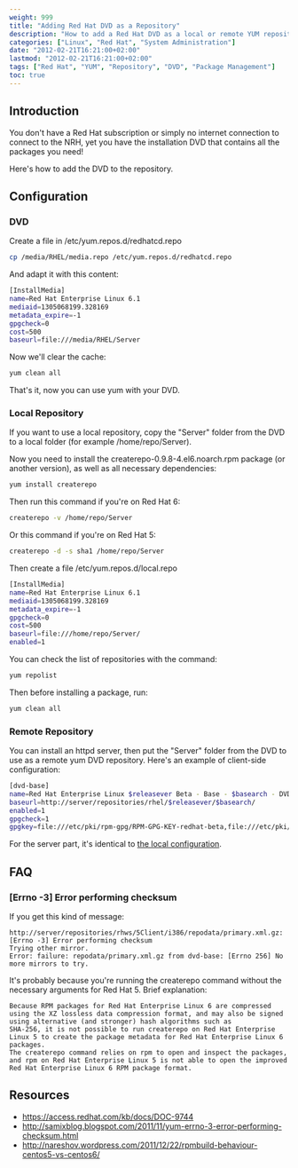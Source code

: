 ```yaml
---
weight: 999
title: "Adding Red Hat DVD as a Repository"
description: "How to add a Red Hat DVD as a local or remote YUM repository for installing packages without internet access or subscription."
categories: ["Linux", "Red Hat", "System Administration"]
date: "2012-02-21T16:21:00+02:00"
lastmod: "2012-02-21T16:21:00+02:00"
tags: ["Red Hat", "YUM", "Repository", "DVD", "Package Management"]
toc: true
---
```


## Introduction

You don't have a Red Hat subscription or simply no internet connection to connect to the NRH, yet you have the installation DVD that contains all the packages you need!

Here's how to add the DVD to the repository.

## Configuration

### DVD

Create a file in /etc/yum.repos.d/redhatcd.repo

```bash
cp /media/RHEL/media.repo /etc/yum.repos.d/redhatcd.repo
```

And adapt it with this content:

```bash
[InstallMedia]
name=Red Hat Enterprise Linux 6.1
mediaid=1305068199.328169
metadata_expire=-1
gpgcheck=0
cost=500
baseurl=file:///media/RHEL/Server
```

Now we'll clear the cache:

```bash
yum clean all
```

That's it, now you can use yum with your DVD.

### Local Repository

If you want to use a local repository, copy the "Server" folder from the DVD to a local folder (for example /home/repo/Server).

Now you need to install the createrepo-0.9.8-4.el6.noarch.rpm package (or another version), as well as all necessary dependencies:

```bash
yum install createrepo
```

Then run this command if you're on Red Hat 6:

```bash
createrepo -v /home/repo/Server
```

Or this command if you're on Red Hat 5:

```bash
createrepo -d -s sha1 /home/repo/Server
```

Then create a file /etc/yum.repos.d/local.repo

```bash
[InstallMedia]
name=Red Hat Enterprise Linux 6.1
mediaid=1305068199.328169
metadata_expire=-1
gpgcheck=0
cost=500
baseurl=file:///home/repo/Server/
enabled=1
```

You can check the list of repositories with the command:

```bash
yum repolist
```

Then before installing a package, run:

```bash
yum clean all
```

### Remote Repository

You can install an httpd server, then put the "Server" folder from the DVD to use as a remote yum DVD repository. Here's an example of client-side configuration:

```bash
[dvd-base]
name=Red Hat Enterprise Linux $releasever Beta - Base - $basearch - DVD
baseurl=http://server/repositories/rhel/$releasever/$basearch/
enabled=1
gpgcheck=1
gpgkey=file:///etc/pki/rpm-gpg/RPM-GPG-KEY-redhat-beta,file:///etc/pki/rpm-gpg/RPM-GPG-KEY-redhat-release
```

For the server part, it's identical to [the local configuration](#local-repository).

## FAQ

### [Errno -3] Error performing checksum

If you get this kind of message:

```
http://server/repositories/rhws/5Client/i386/repodata/primary.xml.gz: [Errno -3] Error performing checksum
Trying other mirror.
Error: failure: repodata/primary.xml.gz from dvd-base: [Errno 256] No more mirrors to try.
```

It's probably because you're running the createrepo command without the necessary arguments for Red Hat 5. Brief explanation:

```
Because RPM packages for Red Hat Enterprise Linux 6 are compressed using the XZ lossless data compression format, and may also be signed using alternative (and stronger) hash algorithms such as
SHA-256, it is not possible to run createrepo on Red Hat Enterprise Linux 5 to create the package metadata for Red Hat Enterprise Linux 6 packages.
The createrepo command relies on rpm to open and inspect the packages, and rpm on Red Hat Enterprise Linux 5 is not able to open the improved Red Hat Enterprise Linux 6 RPM package format.
```

## Resources
- https://access.redhat.com/kb/docs/DOC-9744
- http://samixblog.blogspot.com/2011/11/yum-errno-3-error-performing-checksum.html
- http://nareshov.wordpress.com/2011/12/22/rpmbuild-behaviour-centos5-vs-centos6/
